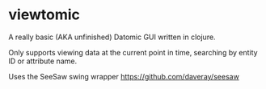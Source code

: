 viewtomic
=========

A really basic (AKA unfinished) Datomic GUI written in clojure.

Only supports viewing data at the current point in time, searching by entity ID or attribute name.

Uses the SeeSaw swing wrapper https://github.com/daveray/seesaw
